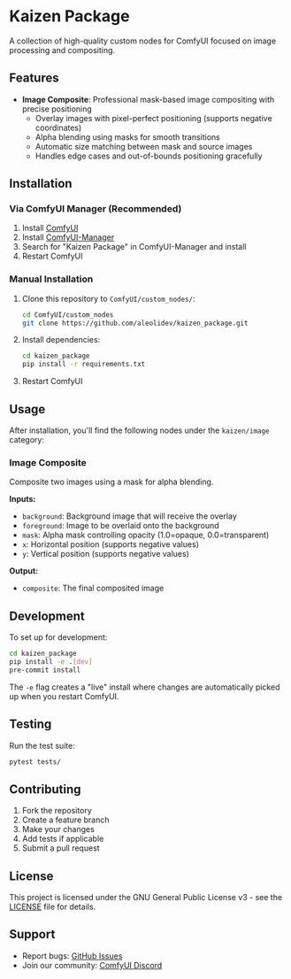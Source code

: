 # Kaizen Package

A collection of high-quality custom nodes for ComfyUI focused on image processing and compositing.

## Features

-   **Image Composite**: Professional mask-based image compositing with precise positioning
    -   Overlay images with pixel-perfect positioning (supports negative coordinates)
    -   Alpha blending using masks for smooth transitions
    -   Automatic size matching between mask and source images
    -   Handles edge cases and out-of-bounds positioning gracefully

## Installation

### Via ComfyUI Manager (Recommended)

1. Install [ComfyUI](https://docs.comfy.org/get_started)
2. Install [ComfyUI-Manager](https://github.com/ltdrdata/ComfyUI-Manager)
3. Search for "Kaizen Package" in ComfyUI-Manager and install
4. Restart ComfyUI

### Manual Installation

1. Clone this repository to `ComfyUI/custom_nodes/`:
    ```bash
    cd ComfyUI/custom_nodes
    git clone https://github.com/aleolidev/kaizen_package.git
    ```
2. Install dependencies:
    ```bash
    cd kaizen_package
    pip install -r requirements.txt
    ```
3. Restart ComfyUI

## Usage

After installation, you'll find the following nodes under the `kaizen/image` category:

### Image Composite

Composite two images using a mask for alpha blending.

**Inputs:**

-   `background`: Background image that will receive the overlay
-   `foreground`: Image to be overlaid onto the background
-   `mask`: Alpha mask controlling opacity (1.0=opaque, 0.0=transparent)
-   `x`: Horizontal position (supports negative values)
-   `y`: Vertical position (supports negative values)

**Output:**

-   `composite`: The final composited image

## Development

To set up for development:

```bash
cd kaizen_package
pip install -e .[dev]
pre-commit install
```

The `-e` flag creates a "live" install where changes are automatically picked up when you restart ComfyUI.

## Testing

Run the test suite:

```bash
pytest tests/
```

## Contributing

1. Fork the repository
2. Create a feature branch
3. Make your changes
4. Add tests if applicable
5. Submit a pull request

## License

This project is licensed under the GNU General Public License v3 - see the [LICENSE](LICENSE) file for details.

## Support

-   Report bugs: [GitHub Issues](https://github.com/aleolidev/kaizen_package/issues)
-   Join our community: [ComfyUI Discord](https://discord.com/invite/comfyorg)
